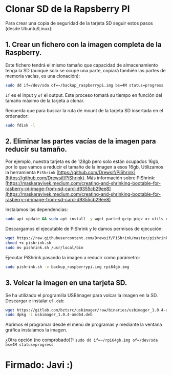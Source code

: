 # Clonar SD de la Rapsberry PI

Para crear una copia de seguridad de la tarjeta SD seguir estos pasos (desde Ubuntu/Linux):
## 1. Crear un fichero con la imagen completa de la Raspberry. 
Este fichero tendrá el mismo tamaño que capacidad de almacenamiento tenga la SD (aunque solo se ocupe una parte, copiará también las partes de memoria vacías, es una clonación):
```bash
sudo dd if=/dev/sda of=~/backup_raspberrypi.img bs=4M status=progress
```

``if`` es el input y ``of`` el output. Este proceso tomará su tiempo en función del tamaño máximo de la tarjeta a clonar.

Recuerda que para buscar la ruta de mount de la tarjeta SD insertada en el ordenador:
```bash
sudo fdisk -l
```

## 2. Eliminar las partes vacías de la imagen para reducir su tamaño. 
Por ejemplo, nuestra tarjeta es de 128gb pero solo están ocupados 16gb, por lo que vamos a reducir el tamaño de la imagen a esos 16gb. Utilizamos la herramienta ``PiShrink`` [https://github.com/Drewsif/PiShrink](https://github.com/Drewsif/PiShrink). Más información sobre PiShrink: [https://maskaravivek.medium.com/creating-and-shrinking-bootable-for-rasberry-pi-image-from-sd-card-d9355cb29ee8](https://maskaravivek.medium.com/creating-and-shrinking-bootable-for-rasberry-pi-image-from-sd-card-d9355cb29ee8)

Instalamos las dependencias:
```bash
sudo apt update && sudo apt install -y wget parted gzip pigz xz-utils udev e2fsprogs
```

Descargamos el ejecutable de PiShrink y le damos permisos de ejecución:
```bash
wget https://raw.githubusercontent.com/Drewsif/PiShrink/master/pishrink.sh
chmod +x pishrink.sh
sudo mv pishrink.sh /usr/local/bin
```

Ejecutar PiShrink pasando la imagen a reducir como parámetro:
```bash
sudo pishrink.sh -v backup_raspberrypi.img rpi64gb.img
```

## 3. Volcar la imagen en una tarjeta SD.

Se ha utilizado el programilla USBImager para volcar la imagen en la SD. Descargar e instalar el ``.deb``:
```bash
wget https://gitlab.com/bztsrc/usbimager/raw/binaries/usbimager_1.0.4-amd64.deb
sudo dpkg -i usbimager_1.0.4-amd64.deb
```

Abrimos el programar desde el menú de programas y mediante la ventana gráfica instalamos la imagen.

¿Otra opción (no comprobado)?: ``sudo dd if=~/rpi64gb.img of=/dev/sda bs=4M status=progress``

# Firmado: Javi :)
